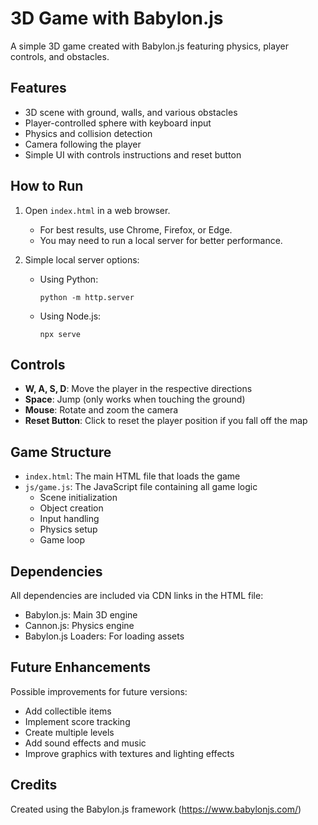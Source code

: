 # 3D Game with Babylon.js

A simple 3D game created with Babylon.js featuring physics, player controls, and obstacles.

## Features

- 3D scene with ground, walls, and various obstacles
- Player-controlled sphere with keyboard input
- Physics and collision detection
- Camera following the player
- Simple UI with controls instructions and reset button

## How to Run

1. Open `index.html` in a web browser.
   - For best results, use Chrome, Firefox, or Edge.
   - You may need to run a local server for better performance.

2. Simple local server options:
   - Using Python:
     ```
     python -m http.server
     ```
   - Using Node.js:
     ```
     npx serve
     ```

## Controls

- **W, A, S, D**: Move the player in the respective directions
- **Space**: Jump (only works when touching the ground)
- **Mouse**: Rotate and zoom the camera
- **Reset Button**: Click to reset the player position if you fall off the map

## Game Structure

- `index.html`: The main HTML file that loads the game
- `js/game.js`: The JavaScript file containing all game logic
  - Scene initialization
  - Object creation
  - Input handling
  - Physics setup
  - Game loop

## Dependencies

All dependencies are included via CDN links in the HTML file:
- Babylon.js: Main 3D engine
- Cannon.js: Physics engine
- Babylon.js Loaders: For loading assets

## Future Enhancements

Possible improvements for future versions:
- Add collectible items
- Implement score tracking
- Create multiple levels
- Add sound effects and music
- Improve graphics with textures and lighting effects

## Credits

Created using the Babylon.js framework (https://www.babylonjs.com/) 